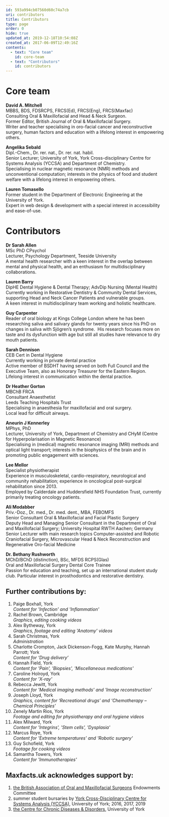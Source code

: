 ```yaml
---
id: 593a994cb07560d60c74a7cb
uri: contributors
title: Contributors
type: page
order: 0
hide: true
updated_at: 2019-12-18T10:54:08Z
created_at: 2017-06-09T12:49:16Z
contents:
  - text: "Core team"
    id: core-team
  - text: "Contributors"
    id: contributors
---
```


<h1 id="core-team">Core team</h1>
<p><strong>David A. Mitchell<br></strong>MBBS, BDS,
    FDSRCPS, FRCS(Ed), FRCS(Eng),
    FRCS(Maxfac)<br>Consulting Oral &amp; Maxillofacial
    and Head &amp; Neck Surgeon.<br>Former Editor, British
    Journal of Oral &amp; Maxillofacial Surgery.<br>Writer
    and teacher specialising in oro-facial cancer and
    reconstructive surgery, human factors and education with
    a lifelong interest in empowering others.</p>
<p><strong>Angelika Sebald<br></strong>Dipl.-Chem., Dr.
    rer. nat., Dr. rer. nat. habil.<br>Senior Lecturer;
    University of York, York Cross-disciplinary Centre for
    Systems Analysis (YCCSA) and Department of
    Chemistry.<br>Specialising in nuclear magnetic
    resonance (NMR) methods and unconventional computation;
    interests in the physics of food and student welfare
    with a lifelong interest in empowering others.</p>
<p><strong>Lauren Tomasello<br></strong>Former student in
    the Department of Electronic Engineering at the
    University of York.<br>Expert in web design &amp;
    development with a special interest in accessibility and
    ease-of-use.</p>
<h1 id="contributors">Contributors</h1>
<p><strong>Dr Sarah Allen<br></strong>MSc PhD
    CPsychol<br>Lecturer, Psychology Department, Teeside
    University<br>A mental health researcher with a keen
    interest in the overlap between mental and physical
    health, and an enthusiasm for multidisciplinary
    collaborations.</p>
<p><strong>Lauren Barry</strong><br>DipHE Dental Hygiene
    &amp; Dental Therapy; AdvDip Nursing (Mental
    Health)<br>Currently working in Restorative Dentistry
    &amp; Community Dental Services, supporting Head and
    Neck Cancer Patients and vulnerable groups.<br>A keen
    interest in multidisciplinary team working and holistic
    healthcare.</p>
<p><strong>Guy Carpenter<br></strong>Reader of oral
    biology at Kings College London where he has been
    researching saliva and salivary glands for twenty years
    since his PhD on changes in saliva with Sjögren’s
    syndrome.  His research focuses more on taste and its
    dysfunction with age but still all studies have
    relevance to dry mouth patients. </p>
<p><strong>Sarah Dennison<br></strong>CEB Cert in Dental
    Hygiene<br>Currently working in private dental
    practice<br>Active member of BSDHT having served on
    both Full Council and the Executive Team, also as
    Honorary Treasurer for the Eastern Region.<br>Lifelong
    interest in communication within the dental practice.
</p>
<p><strong>Dr Heather Gorton<br></strong>MBChB
    FRCA<br>Consultant Anaesthetist<br>Leeds Teaching
    Hospitals Trust<br>Specialising in anaesthesia for
    maxillofacial and oral surgery.<br>Local lead for
    difficult airways.</p>
<p><strong>Aneurin J Kennerley</strong><br>MPhys,
    PhD<br>Lecturer, University of York, Department of
    Chemistry and CHyM (Centre for Hyperpolarisation in
    Magnetic Resonance)<br>Specialising in (medical)
    magnetic resonance imaging (MRI) methods and optical
    light transport; interests in the biophysics of the
    brain and in promoting public engagement with sciences.
</p>
<p><strong>Lee Mellor<br></strong>Specialist
    physiotherapist<br>Experience in musculoskeletal,
    cardio-respiratory, neurological and community
    rehabilitation; experience in oncological post-surgical
    rehabilitation since 2013.<br>Employed by Calderdale
    and Huddersfield NHS Foundation Trust, currently
    primarily treating oncology patients.</p>
<p><strong>Ali Modabber<br></strong>Priv.-Doz., Dr. med.,
    Dr. med. dent., MBA, FEBOMFS<br>Senior Consultant Oral
    &amp; Maxillofacial and Facial Plastic
    Surgery<br>Deputy Head and Managing Senior Consultant
    in the Department of Oral and Maxillofacial Surgery;
    University Hospital RWTH Aachen; Germany<br>Senior
    Lecturer with main research topics Computer-assisted and
    Robotic Craniofacial Surgery, Microvascular Head &amp;
    Neck Reconstruction and Regenerative Oro-facial Medicine
</p>
<p><strong>Dr. Bethany Rushworth<br></strong>MChD/BChD
    (distinction), BSc, MFDS RCPS(Glas)<br>Oral and
    Maxillofacial Surgery Dental Core Trainee <br>Passion
    for education and teaching, set up an international
    student study club. Particular interest in
    prosthodontics and restorative dentistry. </p>
<h2>Further contributions by:</h2>
<ol>
    <li>Paige Boxhall, York<br><em>Content for
            'Infection' and
            'Inflammation'</em></li>
    <li>Rachel Brown, Cambridge<br><i>Graphics, editing
            cooking videos</i></li>
    <li>Alex Bytheway, York<br><em>Graphics, footage and
            editing 'Anatomy' videos</em></li>
    <li>Sarah Christmas, York<br><i>Administration</i>
    </li>
    <li>Charlotte Crompton, Jack Dickenson-Fogg, Kate
        Murphy, Hannah Parrott; York<br><i>Content for
            ‘Drug delivery’</i></li>
    <li>Hannah Field, York<br><em>Content for
            'Pain', 'Biopsies',
            'Miscellaneous medications'</em></li>
    <li>Caroline Holroyd, York<br><em>Content for
            'X-ray'</em></li>
    <li>Rebecca Jewitt, York<br><em>Content for
            'Medical imaging methods' and
            'Image reconstruction'</em></li>
    <li>Joseph Lloyd, York<br><i>Graphics, content for
            ‘Recreational drugs’ and ‘Chemotherapy –
            Chemical Principles’</i></li>
    <li>Zenely Martin Rios, York<br><i>Footage and editing
            for physiotherapy and oral hygiene videos</i>
    </li>
    <li>Alex Milward, York<br><em>Content for
            'Integrins', 'Stem cells',
            'Dysplasia'</em></li>
    <li>Marcus Roye, York<br><em>Content for 'Extreme
            temperatures' and 'Robotic
            surgery'</em></li>
    <li>Guy Schofield, York<br><i>Footage for cooking
            videos</i></li>
    <li>Samantha Towers, York<br><em>Content for
            'Immunotherapies'</em></li>
</ol>
<h2>Maxfacts.uk acknowledges support by:</h2>
<ol>
    <li><a href="//baoms.org.uk">the British Association of
            Oral and Maxillofacial Surgeons</a> Endowments
        Committee</li>
    <li>summer student bursaries by <a href="//www.york.ac.uk/yccsa/">York
            Cross-Disciplinary Centre for Systems Analysis
            (YCCSA)</a>, University of York; 2016, 2017,
        2019</li>
    <li><a href="//www.york.ac.uk/c2d2/">the Centre for
            Chronic Diseases &amp; Disorders</a>, University
        of York<br></li>
</ol>
